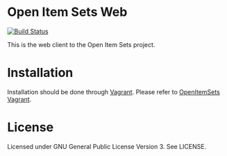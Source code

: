# Open Item Sets Web

[![Build Status](https://travis-ci.org/ichiro101/openitemsets_web.svg?branch=master)](https://travis-ci.org/ichiro101/openitemsets_web)

This is the web client to the Open Item Sets project.

# Installation

Installation should be done through [Vagrant](http://www.vagrantup.com/).
Please refer to [OpenItemSets Vagrant](https://github.com/ichiro101/OpenItemSets_Vagrant).

# License

Licensed under GNU General Public License Version 3. See LICENSE.
